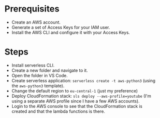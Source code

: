 # Prerequisites

- Create an AWS account.
- Generate a set of Access Keys for your IAM user.
- Install the AWS CLI and configure it with your Access Keys.

# Steps
- Install serverless CLI.
- Create a new folder and navigate to it.
- Open the folder in VS Code.
- Create serverless application: `serverless create -t aws-python3` (using the `aws-python3` template).
- Change the default region to `eu-central-1` (just my preference)
- Deploy CloudFormation stack: `sls deploy --aws-profile=youtube` (I'm using a separate AWS profile since I have a few AWS accounts).
- Login to the AWS console to see that the CloudFormation stack is created and that the lambda functions is there.